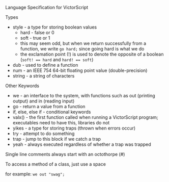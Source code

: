 Language Specification for VictorScript

Types
* style - a type for storing boolean values
  * hard - false or 0
  * soft - true or 1
  * this may seem odd, but when we return successfully from a function, we write `go hard;` since going hard is what we do
  * the exclamation point (!) is used to denote the opposite of a boolean (`soft! == hard` and `hard! == soft`)
* dub - used to define a function
* num - an IEEE 754 64-bit floating point value (double-precision)
* string - a string of characters

Other Keywords
* we - an interface to the system, with functions such as out (printing output) and in (reading input)
* go - return a value from a function
* if, else, else if - conditional keywords
* valx() - the first function called when running a VictorScript program; executables need to have this, libraries do not
* yikes - a type for storing traps (thrown when errors occur)
* try - attempt to do something
* trap - jump to this block if we catch a trap
* yeah - always executed regardless of whether a trap was trapped

Single line comments always start with an octothorpe (#)

To access a method of a class, just use a space 

for example:
`we out "swag";`
